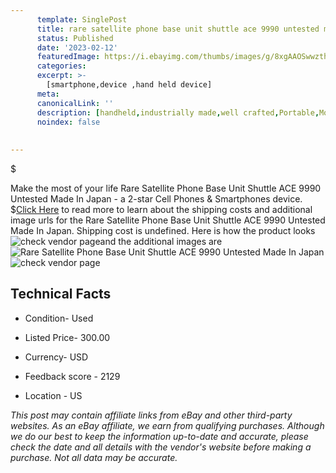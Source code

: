 ```yaml
---
      template: SinglePost
      title: rare satellite phone base unit shuttle ace 9990 untested made in japan
      status: Published
      date: '2023-02-12'
      featuredImage: https://i.ebayimg.com/thumbs/images/g/8xgAAOSwwzthQQS6/s-l225.jpg
      categories: 
      excerpt: >-
        [smartphone,device ,hand held device]
      meta:
      canonicalLink: ''
      description: [handheld,industrially made,well crafted,Portable,Mobile,Compact,Convenient,Lightweight,Maneuverable,Man-portable,Miniature,Carriable,Hand-held,Light,Holdable,Transportable,Mobile device,Pocket-sized,On-the-go,Wireless,Cordless,Compact size,Convenient size, smartphone,device ,hand held device]
      noindex: false
      
        
---
```

$

Make the most of your life Rare Satellite Phone Base Unit Shuttle ACE 9990 Untested Made In Japan - a 2-star Cell Phones & Smartphones device.
$[Click Here](https://www.ebay.com/itm/255135742465?hash=item3b67467a01%3Ag%3A8xgAAOSwwzthQQS6&mkevt=1&mkcid=1&mkrid=711-53200-19255-0&campid=%253CePNCampaignId%253E&customid=%253CreferenceId%253E&toolid=10049) to read more to learn about the shipping costs and additional image urls for the Rare Satellite Phone Base Unit Shuttle ACE 9990 Untested Made In Japan. Shipping cost is undefined. Here is how the product looks ![check vendor page](https://i.ebayimg.com/thumbs/images/g/8xgAAOSwwzthQQS6/s-l225.jpg)and the additional images are![Rare Satellite Phone Base Unit Shuttle ACE 9990 Untested Made In Japan](https://i.ebayimg.com/images/g/8xgAAOSwwzthQQS6/s-l1600.jpg)![check vendor page](https://origin-galleryplus.ebayimg.com/ws/web/255135742465_2_0_1/225x225.jpg,https://origin-galleryplus.ebayimg.com/ws/web/255135742465_3_0_1/225x225.jpg,https://origin-galleryplus.ebayimg.com/ws/web/255135742465_4_0_1/225x225.jpg,https://origin-galleryplus.ebayimg.com/ws/web/255135742465_5_0_1/225x225.jpg,https://origin-galleryplus.ebayimg.com/ws/web/255135742465_6_0_1/225x225.jpg,https://origin-galleryplus.ebayimg.com/ws/web/255135742465_7_0_1/225x225.jpg)



 ## Technical Facts 



     
      

 - Condition- Used 


      

 - Listed Price- 300.00 


      

 - Currency- USD 


      

 - Feedback score - 2129 


      

 - Location - US 


      
      

 *_This post may contain affiliate links from eBay and other third-party websites. As an eBay affiliate, we earn from qualifying purchases. Although we do our best to keep the information up-to-date and accurate, please check the date and all details with the vendor's website before making a purchase. Not all data may be accurate._*







